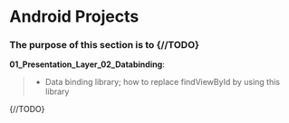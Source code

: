 # Android Projects
### The purpose of this section is to {//TODO}

__01_Presentation_Layer_02_Databinding__:<br>
> - Data binding library; how to replace findViewById by using this library
  
 {//TODO}
